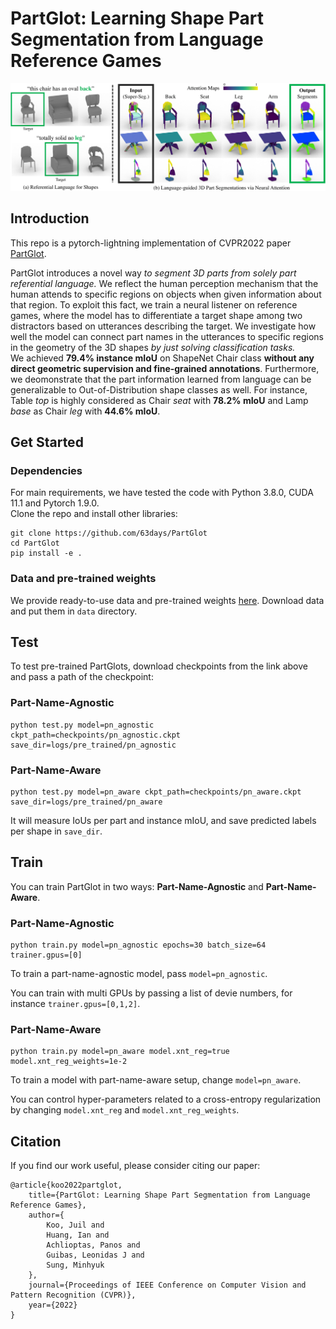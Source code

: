 # PartGlot: Learning Shape Part Segmentation from Language Reference Games

![teaser](./docs/images/teaser.png)

## Introduction
This repo is a pytorch-lightning implementation of CVPR2022 paper [PartGlot](https://arxiv.org/abs/2112.06390). 

PartGlot introduces a novel way _to segment 3D parts from solely part referential language._
We reflect the human perception mechanism that the human attends to specific regions on objects when given information about that region. To exploit this fact, we train a neural listener on reference games, where the model has to differentiate a target shape among two distractors based on utterances describing the target.
We investigate how well the model can connect part names in the utterances to specific regions in the geometry of the 3D shapes _by just solving classification tasks._  
We achieved __79.4% instance mIoU__ on ShapeNet Chair class __without any direct geometric supervision and fine-grained annotations__.
Furthermore, we deomonstrate that the part information learned from language can be generalizable to Out-of-Distribution shape classes as well.
For instance, Table _top_ is highly considered as Chair _seat_ with __78.2% mIoU__ and Lamp _base_ as Chair _leg_ with __44.6% mIoU__.

## Get Started
### Dependencies
For main requirements, we have tested the code with Python 3.8.0, CUDA 11.1 and Pytorch 1.9.0.  
Clone the repo and install other libraries:
```
git clone https://github.com/63days/PartGlot
cd PartGlot
pip install -e .
```
### Data and pre-trained weights
We provide ready-to-use data and pre-trained weights [here](https://drive.google.com/drive/folders/1jvPclGP5Dg0653wrMvN8WX9am7txZJu8). Download data and put them in `data` directory. 

## Test 
To test pre-trained PartGlots, download checkpoints from the link above and pass a path of the checkpoint:
### Part-Name-Agnostic

```
python test.py model=pn_agnostic ckpt_path=checkpoints/pn_agnostic.ckpt save_dir=logs/pre_trained/pn_agnostic
```
### Part-Name-Aware
```
python test.py model=pn_aware ckpt_path=checkpoints/pn_aware.ckpt save_dir=logs/pre_trained/pn_aware
```
It will measure IoUs per part and instance mIoU, and save predicted labels per shape in `save_dir`.

## Train
You can train PartGlot in two ways: __Part-Name-Agnostic__ and __Part-Name-Aware__.

### Part-Name-Agnostic
```
python train.py model=pn_agnostic epochs=30 batch_size=64 trainer.gpus=[0]
```
To train a part-name-agnostic model, pass `model=pn_agnostic`.

You can train with multi GPUs by passing a list of devie numbers, for instance `trainer.gpus=[0,1,2]`.

### Part-Name-Aware
```
python train.py model=pn_aware model.xnt_reg=true model.xnt_reg_weights=1e-2
```
To train a model with part-name-aware setup, change `model=pn_aware`.

You can control hyper-parameters related to a cross-entropy regularization by changing `model.xnt_reg` and `model.xnt_reg_weights`.

## Citation
If you find our work useful, please consider citing our paper:
```
@article{koo2022partglot,
    title={PartGlot: Learning Shape Part Segmentation from Language Reference Games},
    author={
        Koo, Juil and
        Huang, Ian and
        Achlioptas, Panos and
        Guibas, Leonidas J and
        Sung, Minhyuk
    },
    journal={Proceedings of IEEE Conference on Computer Vision and Pattern Recognition (CVPR)},
    year={2022}
}
```
